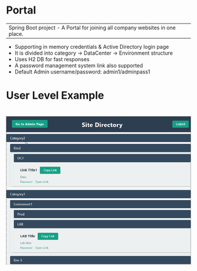 # Portal
<table>
<tr>
<td>
<div>Spring Boot project - A Portal for joining all company websites in one place.</div>
</td>
</tr>
</table>

* Supporting in memory credentials & Active Directory login page
* It is divided into category -> DataCenter -> Environment structure
* Uses H2 DB for fast responses
* A password management system link also supported
* Default Admin username/password: admin1/adminpass1

# User Level Example
# ![Portal](https://github.com/NirBY/portal/blob/master/images/user_level.png?raw=true)




